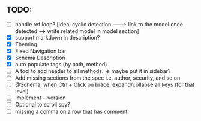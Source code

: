 ## TODO:
- [ ] handle ref loop? [idea: cyclic detection ---> link to the model once detected --> write related model in model section]
- [X] support markdown in description?
- [X] Theming
- [X] Fixed Navigation bar
- [X] Schema Description
- [X] auto populate tags (by path, method)
- [ ] A tool to add header to all methods. -> maybe put it in sidebar?
- [ ] Add missing sections from the spec i.e. author, security, and so on
- [ ] @Schema, when Ctrl + Click on  brace, expand/collapse all keys (for that level)
- [ ] Implement --version
- [ ] Optional to scroll spy?
- [ ] missing a comma on a row that has comment